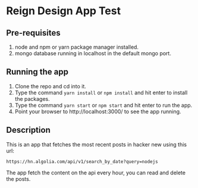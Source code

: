 # Reign Design App Test

## Pre-requisites
1. node and npm or yarn package manager installed.
2. mongo database running in localhost in the default mongo port.

## Running the app
1. Clone the repo and cd into it.
2. Type the command `yarn install` or `npm install` and hit enter to install the packages.
3. Type the command `yarn start` or `npm start` and hit enter to run the app.
4. Point your browser to http://localhost:3000/ to see the app running.

## Description
This is an app that fetches the most recent posts in hacker new using this url:
```
https://hn.algolia.com/api/v1/search_by_date?query=nodejs
```
The app fetch the content on the api every hour, you can read and delete the posts.
